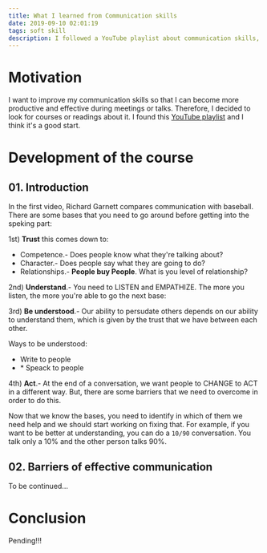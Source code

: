 ```yaml
---
title: What I learned from Communication skills
date: 2019-09-10 02:01:19
tags: soft skill
description: I followed a YouTube playlist about communication skills, this is what I learned.
---
```

# Motivation
I want to improve my communication skills so that I can become more productive
and effective during meetings or talks. Therefore, I decided to look for courses
or readings about it. I found this [YouTube playlist][yt-playlist] and I think
it's a good start.

# Development of the course
## 01. Introduction
In the first video, Richard Garnett compares communication with baseball. There
are some bases that you need to go around before getting into the speking part:

1st) **Trust** this comes down to:
- Competence.- Does people know what they're talking about?
- Character.- Does people say what they are going to do?
- Relationships.- __People buy People__. What is you level of relationship?

2nd) **Understand**.- You need to LISTEN and EMPATHIZE.
The more you listen, the more you're able to go the next base:

3rd) **Be understood**.- Our ability to persudate others depends on our ability to
understand them, which is given by the trust that we have between each other.

Ways to be understood:

- Write to people
- \* Speack to people

4th) **Act**.- At the end of a conversation, we want people to CHANGE to ACT in a
different way. But, there are some barriers that we need to overcome in order
to do this.

Now that we know the bases, you need to identify in which of them we need help
and we should start working on fixing that. For example, if you want to be
better at understanding, you can do a `10/90` conversation. You talk only a 10%
and the other person talks 90%.

## 02. Barriers of effective communication
To be continued...

# Conclusion
Pending!!!

[yt-playlist]: https://www.youtube.com/watch?v=Defi1QUtOmc&list=PLp3gi_j1d-StnS20vjgqBkvaP8gGIJObd
